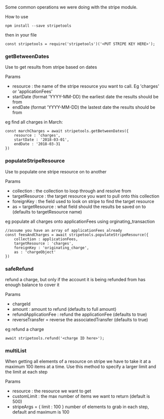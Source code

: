 Some common operations we were doing with the stripe module.

How to use

```
npm install --save stripetools
```

then in your file

```
const stripetools = require('stripetools')('<PUT STRIPE KEY HERE>');
```

### getBetweenDates
Use to get results from stripe based on dates

Params
- resource : the name of the stripe resource you want to call. Eg 'charges' or 'applicationFees'
- startDate (format 'YYYY-MM-DD) the earliest date the results should be from
- endDate (format 'YYYY-MM-DD) the lastest date the results should be from

eg find all charges in March: 
```
const marchCharges = await stripetools.getBetweenDates({
    resource : 'charges',
    startDate : '2018-03-01',
    endDate : '2018-03-31
})
```


### populateStripeResource
Use to populate one stripe resource on to another

Params 
- collection : the collection to loop through and resolve from
- targetResource : the target resource you want to pull onto this collection
- foreignKey : the field used to look on stripe to find the target resource
- as = targetResource : what field should the results be saved on to (defaults to targetResource name)

eg populate all charges onto applicationFees using orginating_transaction
```
//assume you have an array of applicationFees already
const feesAndCharges = await stripetools.populateStripeResource({
    collection : applicationFees,
    targetResource : 'charges',
    foreignKey : 'originating_charge',
    as : 'chargeObject'
})
```


### safeRefund
refund a charge, but only if the account it is being refunded from has enough balance to cover it

Params
 - chargeId
 - amount : amount to refund (defaults to full amount)
 - refundApplicationFee : refund the applicationFee (defaults to true)
 - reverseTransfer = reverse the associatedTransfer (defaults to true)
 
 eg refund a charge
 ```
await stripetools.refund('<charge ID here>');

```

### multiList 
When getting all elements of a resource on stripe we have to take it at a maximum 100 items at a time. Use this
method to specify a larger limit and the limit at each step

Params
- resource : the resource we want to get
- customLimit : the max number of items we want to return (default is 500)
- stripeArgs = { limit : 100 }  number of elements to grab in each step, default and maximum is 100
